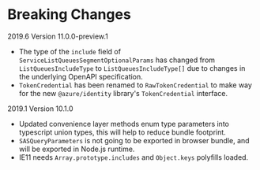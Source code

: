 # Breaking Changes

2019.6 Version 11.0.0-preview.1
* The type of the `include` field of `ServiceListQueuesSegmentOptionalParams` has changed from `ListQueuesIncludeType` to `ListQueuesIncludeType[]` due to changes in the underlying OpenAPI specification.
* `TokenCredential` has been renamed to `RawTokenCredential` to make way for the new `@azure/identity` library's `TokenCredential` interface.

2019.1 Version 10.1.0
* Updated convenience layer methods enum type parameters into typescript union types, this will help to reduce bundle footprint.
* `SASQueryParameters` is not going to be exported in browser bundle, and will be exported in Node.js runtime.
* IE11 needs `Array.prototype.includes` and `Object.keys` polyfills loaded.
